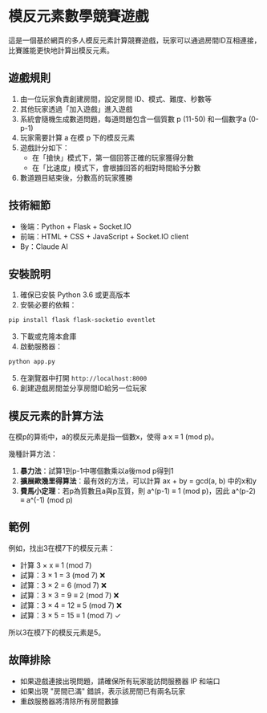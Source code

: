 # 模反元素數學競賽遊戲

這是一個基於網頁的多人模反元素計算競賽遊戲，玩家可以通過房間ID互相連接，比賽誰能更快地計算出模反元素。

## 遊戲規則

1. 由一位玩家負責創建房間，設定房間 ID、模式、難度、秒數等
1. 其他玩家透過「加入遊戲」進入遊戲
2. 系統會隨機生成數道問題，每道問題包含一個質數 p (11-50) 和一個數字a (0-p-1)
3. 玩家需要計算 a 在模 p 下的模反元素
4. 遊戲計分如下：
   - 在「搶快」模式下，第一個回答正確的玩家獲得分數
   - 在「比速度」模式下，會根據回答的相對時間給予分數
5. 數道題目結束後，分數高的玩家獲勝

## 技術細節
- 後端：Python + Flask + Socket.IO
- 前端：HTML + CSS + JavaScript + Socket.IO client
- By：Claude AI

## 安裝說明
1. 確保已安裝 Python 3.6 或更高版本
2. 安裝必要的依賴：

```bash
pip install flask flask-socketio eventlet
```

3. 下載或克隆本倉庫
4. 啟動服務器：

```bash
python app.py
```

5. 在瀏覽器中打開 `http://localhost:8000`
6. 創建遊戲房間並分享房間ID給另一位玩家

## 模反元素的計算方法

在模p的算術中，a的模反元素是指一個數x，使得 a·x ≡ 1 (mod p)。

幾種計算方法：

1. **暴力法**：試算1到p-1中哪個數乘以a後mod p得到1
2. **擴展歐幾里得算法**：最有效的方法，可以計算 ax + by = gcd(a, b) 中的x和y
3. **費馬小定理**：若p為質數且a與p互質，則 a^(p-1) ≡ 1 (mod p)，因此 a^(p-2) ≡ a^(-1) (mod p)

## 範例

例如，找出3在模7下的模反元素：
- 計算 3 × x ≡ 1 (mod 7)
- 試算：3 × 1 = 3 (mod 7) ❌
- 試算：3 × 2 = 6 (mod 7) ❌
- 試算：3 × 3 = 9 ≡ 2 (mod 7) ❌
- 試算：3 × 4 = 12 ≡ 5 (mod 7) ❌
- 試算：3 × 5 = 15 ≡ 1 (mod 7) ✓

所以3在模7下的模反元素是5。

## 故障排除
- 如果遊戲連接出現問題，請確保所有玩家能訪問服務器 IP 和端口
- 如果出現 "房間已滿" 錯誤，表示該房間已有兩名玩家
- 重啟服務器將清除所有房間數據